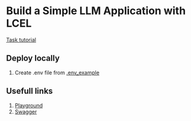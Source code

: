 # Build a Simple LLM Application with LCEL

[Task tutorial](https://python.langchain.com/v0.2/docs/tutorials/llm_chain/)

## Deploy locally

1) Create .env file from [.env_example](.env_example)

## Usefull links

1) [Playground](http://localhost:8000/chain/playground/)
2) [Swagger](http://localhost:8000/docs#/)
